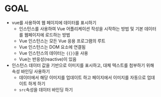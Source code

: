 # GOAL
- vue를 사용하여 웹 페이지에 데이터를 표시하기
    - 인스턴스를 사용하여 Vue 어플리케이션 작성을 시작하는 방법 및 기본 데이터를 웹페이지에 로드하는 방법
    - Vue 인스턴스는 모든 Vue 응용 프로그램의 루트
    - Vue 인스턴스는 DOM 요소에 연결됨
    - Vue 인스턴스의 데이터는 `{{}}`을 사용 
    - Vue는 반응성(reactive)이 있음
- 인스턴스 데이터 값을 기반으로 이미지를 표시하고, 대체 텍스트를 첨부하기 위해 속성 바인딩 사용하기
    - 데이터에서 해당 이미지를 업데이트 하고 페이지에서 이미지를 자동으로 업데이트 하게 하기
    - `src`속성을 데이터 바인딩 하기